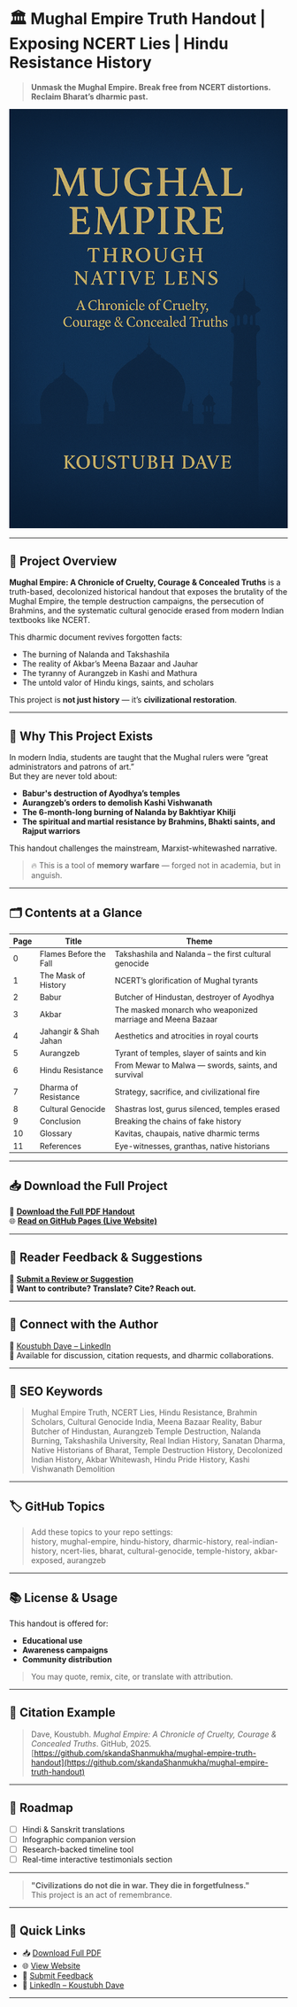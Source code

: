 # 🏛️ Mughal Empire Truth Handout | Exposing NCERT Lies | Hindu Resistance History

> **Unmask the Mughal Empire. Break free from NCERT distortions. Reclaim Bharat’s dharmic past.**

![Cover Image For Project](cover.jpg)

---

## 📘 Project Overview

**Mughal Empire: A Chronicle of Cruelty, Courage & Concealed Truths** is a truth-based, decolonized historical handout that exposes the brutality of the Mughal Empire, the temple destruction campaigns, the persecution of Brahmins, and the systematic cultural genocide erased from modern Indian textbooks like NCERT.

This dharmic document revives forgotten facts:  
- The burning of Nalanda and Takshashila  
- The reality of Akbar’s Meena Bazaar and Jauhar  
- The tyranny of Aurangzeb in Kashi and Mathura  
- The untold valor of Hindu kings, saints, and scholars

This project is **not just history** — it’s **civilizational restoration**.

---

## 🧠 Why This Project Exists

In modern India, students are taught that the Mughal rulers were “great administrators and patrons of art.”  
But they are never told about:
- **Babur's destruction of Ayodhya’s temples**
- **Aurangzeb’s orders to demolish Kashi Vishwanath**
- **The 6-month-long burning of Nalanda by Bakhtiyar Khilji**
- **The spiritual and martial resistance by Brahmins, Bhakti saints, and Rajput warriors**

This handout challenges the mainstream, Marxist-whitewashed narrative.

> 🔥 This is a tool of **memory warfare** — forged not in academia, but in anguish.

---

## 🗂️ Contents at a Glance

| Page | Title | Theme |
|------|-------|-------|
| 0 | Flames Before the Fall | Takshashila and Nalanda – the first cultural genocide |
| 1 | The Mask of History | NCERT’s glorification of Mughal tyrants |
| 2 | Babur | Butcher of Hindustan, destroyer of Ayodhya |
| 3 | Akbar | The masked monarch who weaponized marriage and Meena Bazaar |
| 4 | Jahangir & Shah Jahan | Aesthetics and atrocities in royal courts |
| 5 | Aurangzeb | Tyrant of temples, slayer of saints and kin |
| 6 | Hindu Resistance | From Mewar to Malwa — swords, saints, and survival |
| 7 | Dharma of Resistance | Strategy, sacrifice, and civilizational fire |
| 8 | Cultural Genocide | Shastras lost, gurus silenced, temples erased |
| 9 | Conclusion | Breaking the chains of fake history |
| 10 | Glossary | Kavitas, chaupais, native dharmic terms |
| 11 | References | Eye-witnesses, granthas, native historians |

---

## 📥 Download the Full Project

📄 **[Download the Full PDF Handout](https://github.com/skandaShanmukha/mughal-empire-truth-handout/Mughal_Truth_Project.pdf)**  
🌐 **[Read on GitHub Pages (Live Website)](https://skandaShanmukha.github.io/mughal-empire-truth-handout/)**

---

## 💬 Reader Feedback & Suggestions

📝 **[Submit a Review or Suggestion](https://skandaShanmukha.github.io/mughal-empire-truth-handout/)**  
🤝 **Want to contribute? Translate? Cite? Reach out.**

---

## 🔗 Connect with the Author

👤 [Koustubh Dave – LinkedIn](https://www.linkedin.com/in/koustubh-dave-0690131a1)  
📩 Available for discussion, citation requests, and dharmic collaborations.

---

## 🔎 SEO Keywords

> Mughal Empire Truth, NCERT Lies, Hindu Resistance, Brahmin Scholars, Cultural Genocide India, Meena Bazaar Reality, Babur Butcher of Hindustan, Aurangzeb Temple Destruction, Nalanda Burning, Takshashila University, Real Indian History, Sanatan Dharma, Native Historians of Bharat, Temple Destruction History, Decolonized Indian History, Akbar Whitewash, Hindu Pride History, Kashi Vishwanath Demolition

---

## 🏷 GitHub Topics

> Add these topics to your repo settings:  
history, mughal-empire, hindu-history, dharmic-history, real-indian-history, ncert-lies, bharat, cultural-genocide, temple-history, akbar-exposed, aurangzeb


---

## 📚 License & Usage

This handout is offered for:
- **Educational use**
- **Awareness campaigns**
- **Community distribution**

> You may quote, remix, cite, or translate with attribution.

---

## 📌 Citation Example

> Dave, Koustubh. *Mughal Empire: A Chronicle of Cruelty, Courage & Concealed Truths*. GitHub, 2025.  
> [https://github.com/skandaShanmukha/mughal-empire-truth-handout](https://github.com/skandaShanmukha/mughal-empire-truth-handout)

---

## 🧭 Roadmap

- [ ] Hindi & Sanskrit translations  
- [ ] Infographic companion version  
- [ ] Research-backed timeline tool  
- [ ] Real-time interactive testimonials section  

---

> **"Civilizations do not die in war. They die in forgetfulness."**  
> This project is an act of remembrance.

---

## 🔗 Quick Links

- 📥 [Download Full PDF](https://skandaShanmukha.github.io/mughal-empire-truth-handout/Mughal_Truth_Project.pdf)  
- 🌐 [View Website](https://skandaShanmukha.github.io/mughal-empire-truth-handout/)  
- 💬 [Submit Feedback](https://skandaShanmukha.github.io/mughal-empire-truth-handout/)  
- 🔗 [LinkedIn – Koustubh Dave](https://www.linkedin.com/in/koustubh-dave-0690131a1)

---


